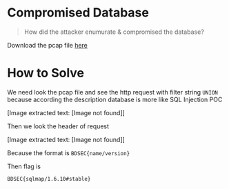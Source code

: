 # Compromised Database

> How did the attacker enumurate & compromised the database?

Download the pcap file [here](file/challenge.zip)

# How to Solve

We need look the pcap file and see the http request with filter string `UNION` because according the description database is more like SQL Injection POC


[Image extracted text: [Image not found]]


Then we look the header of request


[Image extracted text: [Image not found]]


Because the format is `BDSEC{name/version}`

Then flag is

```
BDSEC{sqlmap/1.6.10#stable}
```